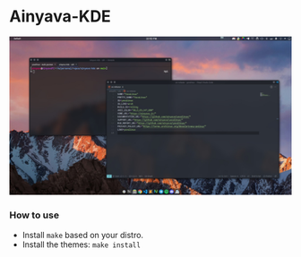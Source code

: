 # Ainyava-KDE
![screenshot](screenshot.jpg)

### How to use
- Install `make` based on your distro.
- Install the themes: `make install`
